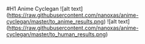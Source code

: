 #H1 Anime Cyclegan
![alt text] (https://raw.githubusercontent.com/nanoxas/anime-cyclegan/master/to_anime_results.png)
![alt text] (https://raw.githubusercontent.com/nanoxas/anime-cyclegan/master/to_human_results.png)
